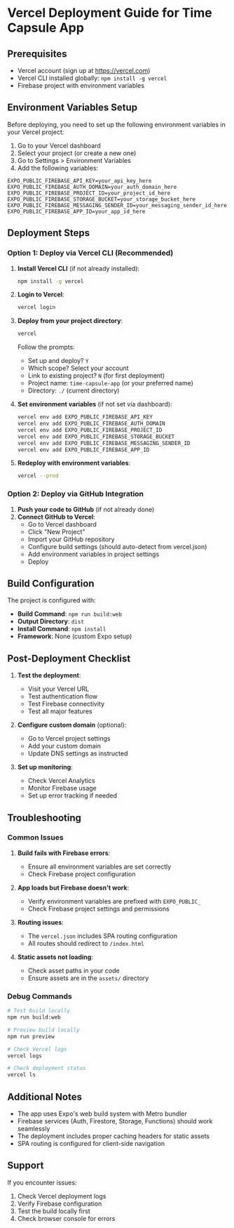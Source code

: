 # Vercel Deployment Guide for Time Capsule App

## Prerequisites

- Vercel account (sign up at <https://vercel.com>)
- Vercel CLI installed globally: `npm install -g vercel`
- Firebase project with environment variables

## Environment Variables Setup

Before deploying, you need to set up the following environment variables in your Vercel project:

1. Go to your Vercel dashboard
2. Select your project (or create a new one)
3. Go to Settings > Environment Variables
4. Add the following variables:

```
EXPO_PUBLIC_FIREBASE_API_KEY=your_api_key_here
EXPO_PUBLIC_FIREBASE_AUTH_DOMAIN=your_auth_domain_here
EXPO_PUBLIC_FIREBASE_PROJECT_ID=your_project_id_here
EXPO_PUBLIC_FIREBASE_STORAGE_BUCKET=your_storage_bucket_here
EXPO_PUBLIC_FIREBASE_MESSAGING_SENDER_ID=your_messaging_sender_id_here
EXPO_PUBLIC_FIREBASE_APP_ID=your_app_id_here
```

## Deployment Steps

### Option 1: Deploy via Vercel CLI (Recommended)

1. **Install Vercel CLI** (if not already installed):

   ```bash
   npm install -g vercel
   ```

2. **Login to Vercel**:

   ```bash
   vercel login
   ```

3. **Deploy from your project directory**:

   ```bash
   vercel
   ```

   Follow the prompts:

   - Set up and deploy? `Y`
   - Which scope? Select your account
   - Link to existing project? `N` (for first deployment)
   - Project name: `time-capsule-app` (or your preferred name)
   - Directory: `./` (current directory)

4. **Set environment variables** (if not set via dashboard):

   ```bash
   vercel env add EXPO_PUBLIC_FIREBASE_API_KEY
   vercel env add EXPO_PUBLIC_FIREBASE_AUTH_DOMAIN
   vercel env add EXPO_PUBLIC_FIREBASE_PROJECT_ID
   vercel env add EXPO_PUBLIC_FIREBASE_STORAGE_BUCKET
   vercel env add EXPO_PUBLIC_FIREBASE_MESSAGING_SENDER_ID
   vercel env add EXPO_PUBLIC_FIREBASE_APP_ID
   ```

5. **Redeploy with environment variables**:

   ```bash
   vercel --prod
   ```

### Option 2: Deploy via GitHub Integration

1. **Push your code to GitHub** (if not already done)
2. **Connect GitHub to Vercel**:
   - Go to Vercel dashboard
   - Click "New Project"
   - Import your GitHub repository
   - Configure build settings (should auto-detect from vercel.json)
   - Add environment variables in project settings
   - Deploy

## Build Configuration

The project is configured with:

- **Build Command**: `npm run build:web`
- **Output Directory**: `dist`
- **Install Command**: `npm install`
- **Framework**: None (custom Expo setup)

## Post-Deployment Checklist

1. **Test the deployment**:

   - Visit your Vercel URL
   - Test authentication flow
   - Test Firebase connectivity
   - Test all major features

2. **Configure custom domain** (optional):

   - Go to Vercel project settings
   - Add your custom domain
   - Update DNS settings as instructed

3. **Set up monitoring**:
   - Check Vercel Analytics
   - Monitor Firebase usage
   - Set up error tracking if needed

## Troubleshooting

### Common Issues

1. **Build fails with Firebase errors**:

   - Ensure all environment variables are set correctly
   - Check Firebase project configuration

2. **App loads but Firebase doesn't work**:

   - Verify environment variables are prefixed with `EXPO_PUBLIC_`
   - Check Firebase project settings and permissions

3. **Routing issues**:

   - The `vercel.json` includes SPA routing configuration
   - All routes should redirect to `/index.html`

4. **Static assets not loading**:
   - Check asset paths in your code
   - Ensure assets are in the `assets/` directory

### Debug Commands

```bash
# Test build locally
npm run build:web

# Preview build locally
npm run preview

# Check Vercel logs
vercel logs

# Check deployment status
vercel ls
```

## Additional Notes

- The app uses Expo's web build system with Metro bundler
- Firebase services (Auth, Firestore, Storage, Functions) should work seamlessly
- The deployment includes proper caching headers for static assets
- SPA routing is configured for client-side navigation

## Support

If you encounter issues:

1. Check Vercel deployment logs
2. Verify Firebase configuration
3. Test the build locally first
4. Check browser console for errors
